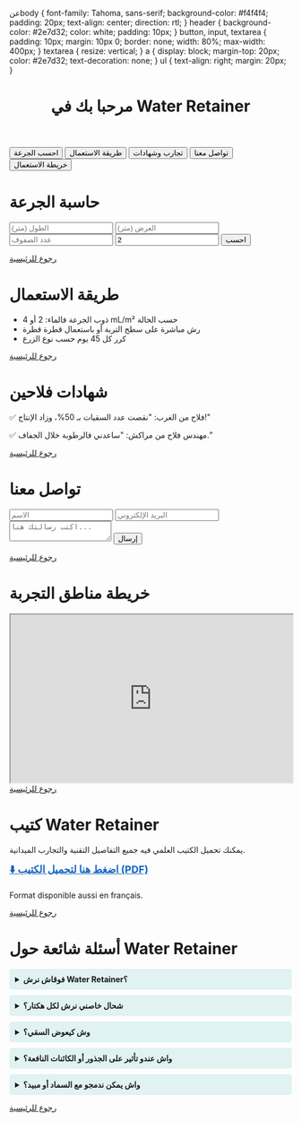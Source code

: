 عنbody {
  font-family: Tahoma, sans-serif;
  background-color: #f4f4f4;
  padding: 20px;
  text-align: center;
  direction: rtl;
}
header {
  background-color: #2e7d32;
  color: white;
  padding: 10px;
}
button, input, textarea {
  padding: 10px;
  margin: 10px 0;
  border: none;
  width: 80%;
  max-width: 400px;
}
textarea {
  resize: vertical;
}
a {
  display: block;
  margin-top: 20px;
  color: #2e7d32;
  text-decoration: none;
}
ul {
  text-align: right;
  margin: 20px;
}
<!DOCTYPE html>
<html lang="ar">
<head>
  <meta charset="UTF-8">
  <title>المحافِظ على الماء</title>
  <link rel="stylesheet" href="style.css">
</head>
<body>
  <header><h1>مرحبا بك في Water Retainer</h1></header>
  <button onclick="location.href='dose.html'">احسب الجرعة</button>
  <button onclick="location.href='instructions.html'">طريقة الاستعمال</button>
  <button onclick="location.href='testimonials.html'">تجارب وشهادات</button>
  <button onclick="location.href='contact.html'">تواصل معنا</button>
  <button onclick="location.href='map.html'">خريطة الاستعمال</button>
</body>
</html>
<!DOCTYPE html>
<html lang="ar">
<head>
  <meta charset="UTF-8">
  <title>احسب الجرعة</title>
  <link rel="stylesheet" href="style.css">
</head>
<body>
  <h1>حاسبة الجرعة</h1>
  <input type="number" id="length" placeholder="الطول (متر)">
  <input type="number" id="width" placeholder="العرض (متر)">
  <input type="number" id="lines" placeholder="عدد الصفوف">
  <input type="number" id="dose" placeholder="الجرعة (mL/m²)" value="2">
  <button onclick="calculate()">احسب</button>
  <p id="result"></p>

  <script>
    function calculate() {
      const l = parseFloat(document.getElementById('length').value) || 0;
      const w = parseFloat(document.getElementById('width').value) || 0;
      const n = parseFloat(document.getElementById('lines').value) || 0;
      const d = parseFloat(document.getElementById('dose').value) || 2;
      const area = l * w * n;
      const total = area * d;
      document.getElementById('result').innerHTML = 
        `المساحة = ${area.toFixed(2)} m²<br>الجرعة = ${total.toFixed(0)} mL ≈ ${(total/1000).toFixed(2)} L`;
    }
  </script>
  <a href="index.html">رجوع للرئيسية</a>
</body>
</html>
<!DOCTYPE html>
<html lang="ar">
<head>
  <meta charset="UTF-8">
  <title>طريقة الاستعمال</title>
  <link rel="stylesheet" href="style.css">
</head>
<body>
  <h1>طريقة الاستعمال</h1>
  <ul>
    <li>ذوب الجرعة فالماء: 2 أو 4 mL/m² حسب الحالة</li>
    <li>رش مباشرة على سطح التربة أو باستعمال قطرة قطرة</li>
    <li>كرر كل 45 يوم حسب نوع الزرع</li>
  </ul>
  <a href="index.html">رجوع للرئيسية</a>
</body>
</html>
<!DOCTYPE html>
<html lang="ar">
<head>
  <meta charset="UTF-8">
  <title>تجارب وشهادات</title>
  <link rel="stylesheet" href="style.css">
</head>
<body>
  <h1>شهادات فلاحين</h1>
  <p>✅ فلاح من الغرب: "نقصت عدد السقيات بـ 50%، وزاد الإنتاج!"</p>
  <p>✅ مهندس فلاح من مراكش: "ساعدني فالرطوبة خلال الجفاف."</p>
  <a href="index.html">رجوع للرئيسية</a>
</body>
</html>
<!DOCTYPE html>
<html lang="ar">
<head>
  <meta charset="UTF-8">
  <title>تواصل معنا</title>
  <link rel="stylesheet" href="style.css">
</head>
<body>
  <h1>تواصل معنا</h1>
  <form action="mailto:your@email.com" method="post" enctype="text/plain">
    <input type="text" name="name" placeholder="الاسم">
    <input type="email" name="email" placeholder="البريد الإلكتروني">
    <textarea name="message" placeholder="اكتب رسالتك هنا..."></textarea>
    <button type="submit">إرسال</button>
  </form>
  <a href="index.html">رجوع للرئيسية</a>
</body>
</html>
<!DOCTYPE html>
<html lang="ar">
<head>
  <meta charset="UTF-8">
  <title>خريطة</title>
  <link rel="stylesheet" href="style.css">
</head>
<body>
  <h1>خريطة مناطق التجربة</h1>
  <iframe src="https://www.google.com/maps/embed?pb=!1m18..." width="100%" height="300"></iframe>
  <a href="index.html">رجوع للرئيسية</a>
</body>
</html>
<!DOCTYPE html>
<html lang="ar">
<head>
  <meta charset="UTF-8">
  <title>تحميل الكتيب</title>
  <link rel="stylesheet" href="style.css">
</head>
<body>
  <h1>كتيب Water Retainer</h1>
  <p>يمكنك تحميل الكتيب العلمي فيه جميع التفاصيل التقنية والتجارب الميدانية.</p>
  <a href="white-paper.pdf" download style="font-weight: bold; font-size: 18px; color: #1565c0;">
    ⬇️ اضغط هنا لتحميل الكتيب (PDF)
  </a>
  <p style="margin-top:20px;">Format disponible aussi en français.</p>
  <a href="index.html">رجوع للرئيسية</a>
</body>
</html>
<!DOCTYPE html>
<html lang="ar">
<head>
  <meta charset="UTF-8">
  <title>الأسئلة الشائعة</title>
  <link rel="stylesheet" href="style.css">
  <style>
    details {
      background: #e0f2f1;
      padding: 10px;
      margin: 10px 0;
      border-radius: 5px;
      cursor: pointer;
    }
    summary {
      font-weight: bold;
    }
  </style>
</head>
<body>
  <h1>أسئلة شائعة حول Water Retainer</h1>

  <details>
    <summary>فوقاش نرش Water Retainer؟</summary>
    <p>مباشرة قبل الزرع أو مع أول سقي. يمكن أيضاً استعماله بعد الزرع مع الري العادي.</p>
  </details>

  <details>
    <summary>شحال خاصني نرش لكل هكتار؟</summary>
    <p>الجرعة الموصى بها هي 2 mL/m² أي 20 لتر للهكتار. فحالات الجفاف أو التربة الرملية، يمكن استعمال 4 mL/m².</p>
  </details>

  <details>
    <summary>وش كيعوض السقي؟</summary>
    <p>لا. Water Retainer ما كيعوضش الماء، ولكن كيساعد التربة تحافظ عليه ويقلل عدد السقيات حتى بـ 50%.</p>
  </details>

  <details>
    <summary>واش عندو تأثير على الجذور أو الكائنات النافعة؟</summary>
    <p>لا. Water Retainer منتج طبيعي 100% وخالي من أي مواد سامة أو كيميائية.</p>
  </details>

  <details>
    <summary>واش يمكن ندمجو مع السماد أو مبيد؟</summary>
    <p>نعم، يمكن خلطه مع المبيدات أو الأسمدة في نفس الرشة، غير خاص يكون فـ نفس الحوض.</p>
  </details>

  <a href="index.html">رجوع للرئيسية</a>
</body>
</html>

